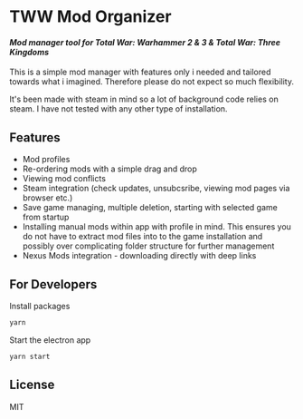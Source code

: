 # TWW Mod Organizer

#### _Mod manager tool for Total War: Warhammer 2 & 3 & Total War: Three Kingdoms_

This is a simple mod manager with features only i needed and tailored towards what i imagined.
Therefore please do not expect so much flexibility.

It's been made with steam in mind so a lot of background code relies on steam. I have not tested with any other type of installation.

## Features

-   Mod profiles
-   Re-ordering mods with a simple drag and drop
-   Viewing mod conflicts
-   Steam integration (check updates, unsubcsribe, viewing mod pages via browser etc.)
-   Save game managing, multiple deletion, starting with selected game from startup
-   Installing manual mods within app with profile in mind. This ensures you do not have to extract mod files into to the game installation and possibly over complicating folder structure for further management
-   Nexus Mods integration - downloading directly with deep links

## For Developers

Install packages

```sh
yarn
```

Start the electron app

```sh
yarn start
```

## License

MIT
